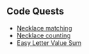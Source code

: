 <div id="top"></div>


## Code Quests


* [Necklace matching](https://github.com/nelsonjma/code-quests/tree/main/necklace_matching)
* [Necklace counting](https://github.com/nelsonjma/code-quests/tree/main/neckace_counting)
* [Easy Letter Value Sum](https://github.com/nelsonjma/code-quests/tree/main/letter_value_sum)